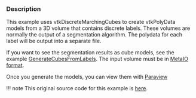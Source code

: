### Description
This example uses vtkDiscreteMarchingCubes to create vtkPolyData models from a 3D volume that contains
discrete labels. These volumes are normally the output of a
segmentation algorithm. The polydata for each label will be output
into a separate file.

If you want to see the segmentation results as
cube models, see the example [GenerateCubesFromLabels](/Cxx/Medical/GenerateCubesFromLabels).
The input volume must be in [MetaIO format](http://www.vtk.org/Wiki/MetaIO/Documentation).

Once you generate the models, you can view them with [Paraview](http://paraview.org)

!!! note
    This original source code for this example is [here](https://gitlab.kitware.com/vtk/vtk/blob/395857190c8453508d283958383bc38c9c2999bf/Examples/Medical/Cxx/GenerateModelsFromLabels.cxx).
